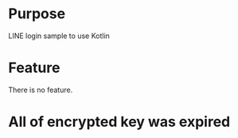 # Purpose

LINE login sample to use Kotlin

# Feature
There is no feature.

# All of encrypted key was expired
